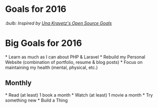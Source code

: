 <h1>Goals for 2016</h1>

<h6>:bulb: <i>Inspired by <a href="https://github.com/una/personal-goals">Una Kravetz's Open Source Goals</a></i></h6>

<h1>Big Goals for 2016</h1>
* Learn as much as I can about PHP & Laravel
* Rebuild my Personal Website (combination of portfolio, resume & blog posts)
* Focus on maintaining my health (mental, physical, etc.)

<br>

<h2>Monthly</h2>
* Read (at least) 1 book a month
* Watch (at least) 1 movie a month
* Try something new
* Build a Thing
